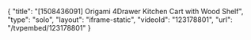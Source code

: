 {
    "title": "[1508436091] Origami 4Drawer Kitchen Cart with Wood Shelf",
    "type": "solo",
    "layout": "iframe-static",
    "videoId": "123178801",
    "url": "\/tvpembed\/123178801"
}